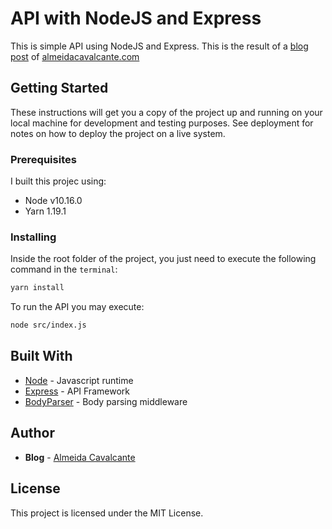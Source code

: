 # API with NodeJS and Express

This is simple API using NodeJS and Express. This is the result of a [blog post](http://almeidacavalcante.com/how-to-create-an-api-with-nodejs-and-express/) of [almeidacavalcante.com](http://almeidacavalcante.com/)

## Getting Started

These instructions will get you a copy of the project up and running on your local machine for development and testing purposes. See deployment for notes on how to deploy the project on a live system.

### Prerequisites

I built this projec using:
- Node v10.16.0
- Yarn 1.19.1

### Installing

Inside the root folder of the project, you just need to execute the following command in the `terminal`:

```bash
yarn install
```

To run the API you may execute:

```bash
node src/index.js
```

## Built With

* [Node](https://nodejs.org/en/) - Javascript runtime
* [Express](https://expressjs.com/) - API Framework
* [BodyParser](https://github.com/expressjs/body-parser/) - Body parsing middleware

## Author

* **Blog** - [Almeida Cavalcante](http://almeidacavalcante.com)

## License

This project is licensed under the MIT License.
